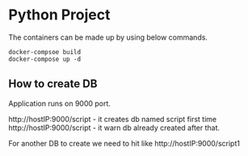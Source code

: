 # Python Project

The containers can be made up by using below commands.

```
docker-compsoe build
docker-compose up -d
```

## How to create DB
Application runs on 9000 port.

http://hostIP:9000/script - it creates db named script first time
http://hostIP:9000/script - it warn db already created after that.

For another DB to create we need to hit like http://hostIP:9000/script1
